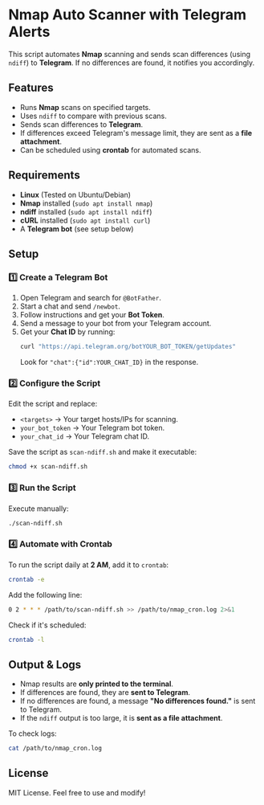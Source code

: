 # Nmap Auto Scanner with Telegram Alerts

This script automates **Nmap** scanning and sends scan differences (using `ndiff`) to **Telegram**. If no differences are found, it notifies you accordingly.

## Features
- Runs **Nmap** scans on specified targets.
- Uses `ndiff` to compare with previous scans.
- Sends scan differences to **Telegram**.
- If differences exceed Telegram's message limit, they are sent as a **file attachment**.
- Can be scheduled using **crontab** for automated scans.

## Requirements
- **Linux** (Tested on Ubuntu/Debian)
- **Nmap** installed (`sudo apt install nmap`)
- **ndiff** installed (`sudo apt install ndiff`)
- **cURL** installed (`sudo apt install curl`)
- A **Telegram bot** (see setup below)

## Setup

### 1️⃣ Create a Telegram Bot
1. Open Telegram and search for `@BotFather`.
2. Start a chat and send `/newbot`.
3. Follow instructions and get your **Bot Token**.
4. Send a message to your bot from your Telegram account.
5. Get your **Chat ID** by running:
   ```sh
   curl "https://api.telegram.org/botYOUR_BOT_TOKEN/getUpdates"
   ```
   Look for `"chat":{"id":YOUR_CHAT_ID}` in the response.

### 2️⃣ Configure the Script
Edit the script and replace:
- `<targets>` → Your target hosts/IPs for scanning.
- `your_bot_token` → Your Telegram bot token.
- `your_chat_id` → Your Telegram chat ID.

Save the script as `scan-ndiff.sh` and make it executable:
```sh
chmod +x scan-ndiff.sh
```

### 3️⃣ Run the Script
Execute manually:
```sh
./scan-ndiff.sh
```

### 4️⃣ Automate with Crontab
To run the script daily at **2 AM**, add it to `crontab`:
```sh
crontab -e
```
Add the following line:
```sh
0 2 * * * /path/to/scan-ndiff.sh >> /path/to/nmap_cron.log 2>&1
```
Check if it's scheduled:
```sh
crontab -l
```

## Output & Logs
- Nmap results are **only printed to the terminal**.
- If differences are found, they are **sent to Telegram**.
- If no differences are found, a message **"No differences found."** is sent to Telegram.
- If the `ndiff` output is too large, it is **sent as a file attachment**.

To check logs:
```sh
cat /path/to/nmap_cron.log
```

## License
MIT License. Feel free to use and modify!

